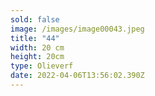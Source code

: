 ```yaml
---
sold: false
image: /images/image00043.jpeg
title: "44"
width: 20 cm
height: 20cm
type: Olieverf
date: 2022-04-06T13:56:02.390Z
---
```

